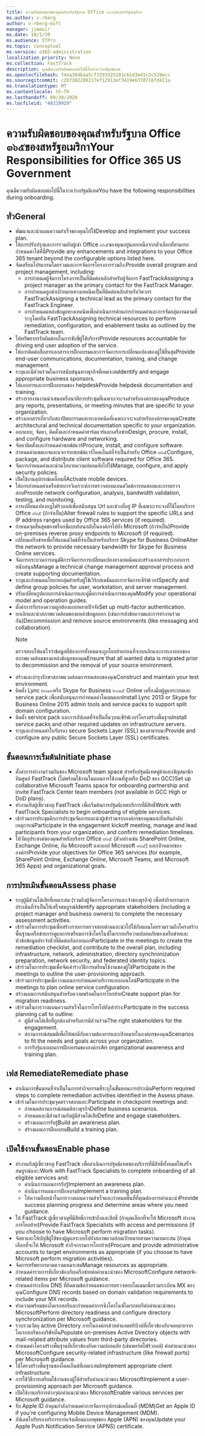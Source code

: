 ```yaml
---
title: ความรับผิดชอบของคุณสำหรับรัฐบาล Office ๓๖๕ของสหรัฐอเมริกา
ms.author: v-rberg
author: v-rberg-msft
manager: jimmuir
ms.date: 10/1/20
ms.audience: ITPro
ms.topic: conceptual
ms.service: o365-administration
localization_priority: None
ms.collection: FastTrack
description: คุณมีความรับผิดชอบต่อไปนี้ในระหว่างปฐมนิเทศ
ms.openlocfilehash: f4ea36dbaa5cf3293325101c61d3ed1c2c528ecc
ms.sourcegitcommit: c2bf382289217ef12913ef3419e6378716fd411a
ms.translationtype: MT
ms.contentlocale: th-TH
ms.lasthandoff: 09/30/2020
ms.locfileid: "48319929"
---
```

# <a name="your-responsibilities-for-office-365-us-government"></a><span data-ttu-id="d7c05-103">ความรับผิดชอบของคุณสำหรับรัฐบาล Office ๓๖๕ของสหรัฐอเมริกา</span><span class="sxs-lookup"><span data-stu-id="d7c05-103">Your Responsibilities for Office 365 US Government</span></span>

<span data-ttu-id="d7c05-104">คุณมีความรับผิดชอบต่อไปนี้ในระหว่างปฐมนิเทศ</span><span class="sxs-lookup"><span data-stu-id="d7c05-104">You have the following responsibilities during onboarding.</span></span>
  
## <a name="general"></a><span data-ttu-id="d7c05-105">ทั่ว</span><span class="sxs-lookup"><span data-stu-id="d7c05-105">General</span></span>

- <span data-ttu-id="d7c05-106">พัฒนาและนำแผนความสำเร็จของคุณไปใช้</span><span class="sxs-lookup"><span data-stu-id="d7c05-106">Develop and implement your success plan.</span></span>   
- <span data-ttu-id="d7c05-107">ให้การปรับปรุงและการรวมกับผู้เช่า Office ๓๖๕ของคุณอยู่นอกเหนือจากตัวเลือกที่สามารถกำหนดค่าได้ที่นี่</span><span class="sxs-lookup"><span data-stu-id="d7c05-107">Provide any enhancements and integrations to your Office 365 tenant beyond the configurable options listed here.</span></span>    
- <span data-ttu-id="d7c05-108">จัดเตรียมโปรแกรมโดยรวมและการจัดการโครงการรวมถึง:</span><span class="sxs-lookup"><span data-stu-id="d7c05-108">Provide overall program and project management, including:</span></span>     
  - <span data-ttu-id="d7c05-109">การกำหนดผู้จัดการโครงการเป็นที่ติดต่อหลักสำหรับผู้จัดการ FastTrack</span><span class="sxs-lookup"><span data-stu-id="d7c05-109">Assigning a project manager as the primary contact for the FastTrack Manager.</span></span>   
  - <span data-ttu-id="d7c05-110">การกำหนดลูกค้าเป้าหมายทางเทคนิคเป็นที่ติดต่อหลักสำหรับวิศวกร FastTrack</span><span class="sxs-lookup"><span data-stu-id="d7c05-110">Assigning a technical lead as the primary contact for the FastTrack Engineer.</span></span>  
  - <span data-ttu-id="d7c05-111">การกำหนดแหล่งข้อมูลทางเทคนิคเพื่อดำเนินการด้านการกำหนดค่าและการจัดกลุ่มงานตามที่ระบุโดยทีม FastTrack</span><span class="sxs-lookup"><span data-stu-id="d7c05-111">Assigning technical resources to perform remediation, configuration, and enablement tasks as outlined by the FastTrack team.</span></span>   
- <span data-ttu-id="d7c05-112">ให้ทรัพยากรรับผิดชอบในการขับขี่ผู้ใช้บริการ</span><span class="sxs-lookup"><span data-stu-id="d7c05-112">Provide resources accountable for driving end user adoption of the service.</span></span>    
- <span data-ttu-id="d7c05-113">ให้การติดต่อสื่อสารเอกสารการฝึกอบรมและการจัดการการเปลี่ยนแปลงของผู้ใช้สิ้นสุด</span><span class="sxs-lookup"><span data-stu-id="d7c05-113">Provide end-user communications, documentation, training, and change management.</span></span>    
- <span data-ttu-id="d7c05-114">ระบุและมีส่วนร่วมในการสนับสนุนทางธุรกิจที่เหมาะสม</span><span class="sxs-lookup"><span data-stu-id="d7c05-114">Identify and engage appropriate business sponsors.</span></span>     
- <span data-ttu-id="d7c05-115">ให้เอกสารและการฝึกอบรมของ helpdesk</span><span class="sxs-lookup"><span data-stu-id="d7c05-115">Provide helpdesk documentation and training.</span></span>     
- <span data-ttu-id="d7c05-116">สร้างรายงานงานนำเสนอหรือนาทีการประชุมที่เฉพาะเจาะจงสำหรับองค์กรของคุณ</span><span class="sxs-lookup"><span data-stu-id="d7c05-116">Produce any reports, presentations, or meeting minutes that are specific to your organization.</span></span>     
- <span data-ttu-id="d7c05-117">สร้างเอกสารเกี่ยวกับสถาปัตยกรรมและทางเทคนิคที่เฉพาะเจาะจงสำหรับองค์กรของคุณ</span><span class="sxs-lookup"><span data-stu-id="d7c05-117">Create architectural and technical documentation specific to your organization.</span></span>     
- <span data-ttu-id="d7c05-118">ออกแบบ, จัดหา, ติดตั้งและกำหนดค่าฮาร์ดแวร์และเครือข่าย</span><span class="sxs-lookup"><span data-stu-id="d7c05-118">Design, procure, install, and configure hardware and networking.</span></span>    
- <span data-ttu-id="d7c05-119">จัดหาติดตั้งและกำหนดค่าซอฟต์แวร์</span><span class="sxs-lookup"><span data-stu-id="d7c05-119">Procure, install, and configure software.</span></span>     
- <span data-ttu-id="d7c05-120">กำหนดค่าแพคเกจและแจกจ่ายซอฟต์แวร์ไคลเอ็นต์ที่จำเป็นสำหรับ Office ๓๖๕</span><span class="sxs-lookup"><span data-stu-id="d7c05-120">Configure, package, and distribute client software required for Office 365.</span></span>    
- <span data-ttu-id="d7c05-121">จัดการกำหนดค่าและนำนโยบายความปลอดภัยไปใช้</span><span class="sxs-lookup"><span data-stu-id="d7c05-121">Manage, configure, and apply security policies.</span></span>    
- <span data-ttu-id="d7c05-122">เปิดใช้งานอุปกรณ์เคลื่อนที่</span><span class="sxs-lookup"><span data-stu-id="d7c05-122">Activate mobile devices.</span></span>    
- <span data-ttu-id="d7c05-123">ให้การกำหนดค่าเครือข่ายการวิเคราะห์การตรวจสอบแบนด์วิดธ์การทดสอบและการตรวจสอบ</span><span class="sxs-lookup"><span data-stu-id="d7c05-123">Provide network configuration, analysis, bandwidth validation, testing, and monitoring.</span></span> 
- <span data-ttu-id="d7c05-124">การเปลี่ยนแปลงกฎไฟร์วอลล์เพื่อสนับสนุน Url และช่วงที่อยู่ IP ที่เฉพาะเจาะจงที่ใช้โดยบริการ Office ๓๖๕ (ถ้าจำเป็น)</span><span class="sxs-lookup"><span data-stu-id="d7c05-124">Alter firewall rules to support the specific URLs and IP address ranges used by Office 365 services (if required).</span></span>
- <span data-ttu-id="d7c05-125">กำหนดจุดสิ้นสุดของพร็อกซีแบบย้อนกลับในองค์กรไปยัง Microsoft (ถ้าจำเป็น)</span><span class="sxs-lookup"><span data-stu-id="d7c05-125">Provide on-premises reverse proxy endpoints to Microsoft (if required).</span></span>     
- <span data-ttu-id="d7c05-126">เปลี่ยนเครือข่ายเพื่อให้แบนด์วิดธ์ที่จำเป็นสำหรับบริการ Skype for Business Online</span><span class="sxs-lookup"><span data-stu-id="d7c05-126">Alter the network to provide necessary bandwidth for Skype for Business Online services.</span></span>   
- <span data-ttu-id="d7c05-127">จัดการกระบวนการอนุมัติการจัดการการเปลี่ยนแปลงทางเทคนิคและสร้างเอกสารประกอบการสนับสนุน</span><span class="sxs-lookup"><span data-stu-id="d7c05-127">Manage a technical change management approval process and create supporting documentation.</span></span>    
- <span data-ttu-id="d7c05-128">ระบุและกำหนดนโยบายกลุ่มสำหรับผู้ใช้เวิร์กสเตชันและการจัดการเซิร์ฟเวอร์</span><span class="sxs-lookup"><span data-stu-id="d7c05-128">Specify and define group policies for user, workstation, and server management.</span></span>    
- <span data-ttu-id="d7c05-129">ปรับเปลี่ยนรูปแบบการดำเนินการและคู่มือการดำเนินการของคุณ</span><span class="sxs-lookup"><span data-stu-id="d7c05-129">Modify your operational model and operation guides.</span></span>   
- <span data-ttu-id="d7c05-130">ตั้งค่าการรับรองความถูกต้องแบบหลายปัจจัย</span><span class="sxs-lookup"><span data-stu-id="d7c05-130">Set up multi-factor authentication.</span></span>   
- <span data-ttu-id="d7c05-131">ยกเลิกและนำสภาพแวดล้อมของแหล่งข้อมูลออก (เช่นการส่งข้อความและการทำงานร่วมกัน)</span><span class="sxs-lookup"><span data-stu-id="d7c05-131">Decommission and remove source environments (like messaging and collaboration).</span></span> 
    > [!NOTE]
    > <span data-ttu-id="d7c05-132">ตรวจสอบให้แน่ใจว่าข้อมูลที่ต้องการทั้งหมดจะถูกโยกย้ายก่อนที่จะยกเลิกและการเอาออกของสภาพแวดล้อมของแหล่งข้อมูลของคุณ</span><span class="sxs-lookup"><span data-stu-id="d7c05-132">Ensure that all wanted data is migrated prior to decommission and the removal of your source environment.</span></span>   
- <span data-ttu-id="d7c05-133">สร้างและบำรุงรักษาสภาพแวดล้อมการทดสอบของคุณ</span><span class="sxs-lookup"><span data-stu-id="d7c05-133">Construct and maintain your test environment.</span></span>  
- <span data-ttu-id="d7c05-134">ติดตั้ง Lync ๒๐๑๓หรือ Skype for Business ๒๐๑๕ Online เครื่องมือผู้ดูแลระบบและ service pack เพื่อสนับสนุนการกำหนดค่าโดเมนแยก</span><span class="sxs-lookup"><span data-stu-id="d7c05-134">Install Lync 2013 or Skype for Business Online 2015 admin tools and service packs to support split domain configuration.</span></span>    
- <span data-ttu-id="d7c05-135">ติดตั้ง service pack และการอัปเดตที่จำเป็นอื่นๆบนเซิร์ฟเวอร์โครงสร้างพื้นฐาน</span><span class="sxs-lookup"><span data-stu-id="d7c05-135">Install service packs and other required updates on infrastructure servers.</span></span>     
- <span data-ttu-id="d7c05-136">ระบุและกำหนดค่าใบรับรอง secure Sockets Layer (SSL) ของสาธารณะ</span><span class="sxs-lookup"><span data-stu-id="d7c05-136">Provide and configure any public Secure Sockets Layer (SSL) certificates.</span></span> 
    
## <a name="initiate-phase"></a><span data-ttu-id="d7c05-137">ขั้นตอนการเริ่มต้น</span><span class="sxs-lookup"><span data-stu-id="d7c05-137">Initiate phase</span></span>

- <span data-ttu-id="d7c05-138">ตั้งค่าการทำงานร่วมกันของ Microsoft team space สำหรับปฐมนิเทศคู่ค้าและเชิญสมาชิกทีมศูนย์ FastTrack (ไม่พร้อมใช้งานในแผนการใช้งานที่สูงหรือ DoD ของ GCC)</span><span class="sxs-lookup"><span data-stu-id="d7c05-138">Set up collaborative Microsoft Teams space for onboarding partnership and invite FastTrack Center team members (not available in GCC High or DoD plans).</span></span>   
- <span data-ttu-id="d7c05-139">ทำงานกับผู้เชี่ยวชาญ FastTrack เพื่อเริ่มต้นการปฐมนิเทศบริการที่มีสิทธิ์</span><span class="sxs-lookup"><span data-stu-id="d7c05-139">Work with FastTrack Specialists to begin onboarding of eligible services.</span></span>    
- <span data-ttu-id="d7c05-140">เข้าร่วมการประชุมคิกการประชุมจัดการและนำผู้เข้าร่วมจากองค์กรของคุณและยืนยันลำดับเหตุการณ์</span><span class="sxs-lookup"><span data-stu-id="d7c05-140">Participate in the engagement kickoff meeting, manage and lead participants from your organization, and confirm remediation timelines.</span></span>    
- <span data-ttu-id="d7c05-141">ให้วัตถุประสงค์ของคุณสำหรับบริการ Office ๓๖๕ (ตัวอย่างเช่น SharePoint Online, Exchange Online, ทีม Microsoft และแอป Microsoft ๓๖๕) และเป้าหมายขององค์กร</span><span class="sxs-lookup"><span data-stu-id="d7c05-141">Provide your objectives for Office 365 services (for example, SharePoint Online, Exchange Online, Microsoft Teams, and Microsoft 365 Apps) and organizational goals.</span></span>
    
## <a name="assess-phase"></a><span data-ttu-id="d7c05-142">การประเมินขั้นตอน</span><span class="sxs-lookup"><span data-stu-id="d7c05-142">Assess phase</span></span>

- <span data-ttu-id="d7c05-143">ระบุผู้มีส่วนได้เสียที่เหมาะสม (รวมถึงผู้จัดการโครงการและเจ้าของธุรกิจ) เพื่อทำกิจกรรมการประเมินที่จำเป็นให้เสร็จสมบูรณ์</span><span class="sxs-lookup"><span data-stu-id="d7c05-143">Identify appropriate stakeholders (including a project manager and business owners) to complete the necessary assessment activities.</span></span>    
- <span data-ttu-id="d7c05-144">เข้าร่วมในการประชุมเพื่อสร้างรายการตรวจสอบด้านและนำไปใช้กับแผนโดยรวมรวมถึงโครงสร้างพื้นฐานเครือข่ายการดูแลการเตรียมการซิงโครไนซ์ไดเรกทอรีความปลอดภัยของเครือข่ายและหัวข้อข้อมูลประจำตัวที่ติดต่อกับภายนอก</span><span class="sxs-lookup"><span data-stu-id="d7c05-144">Participate in the meetings to create the remediation checklist, and contribute to the overall plan, including infrastructure, network, administration, directory synchronization preparation, network security, and federated identity topics.</span></span> 
- <span data-ttu-id="d7c05-145">เข้าร่วมในการประชุมเพื่อจัดเค้าร่างวิธีการเตรียมใช้งานของผู้ใช้</span><span class="sxs-lookup"><span data-stu-id="d7c05-145">Participate in the meetings to outline the user-provisioning approach.</span></span>     
- <span data-ttu-id="d7c05-146">เข้าร่วมการประชุมเพื่อวางแผนการกำหนดค่าบริการแบบออนไลน์</span><span class="sxs-lookup"><span data-stu-id="d7c05-146">Participate in the meetings to plan online service configuration.</span></span>    
- <span data-ttu-id="d7c05-147">สร้างแผนการสนับสนุนสำหรับความพร้อมในการโยกย้าย</span><span class="sxs-lookup"><span data-stu-id="d7c05-147">Create support plan for migration readiness.</span></span>    
- <span data-ttu-id="d7c05-148">เข้าร่วมในการวางแผนความสำเร็จในการโทรไปยังเค้าร่าง:</span><span class="sxs-lookup"><span data-stu-id="d7c05-148">Participate in the success planning call to outline:</span></span>   
  - <span data-ttu-id="d7c05-149">ผู้มีส่วนได้เสียที่ถูกต้องสำหรับการมีส่วนร่วม</span><span class="sxs-lookup"><span data-stu-id="d7c05-149">The right stakeholders for the engagement.</span></span>   
  - <span data-ttu-id="d7c05-150">สถานการณ์สมมติเพื่อให้พอดีกับความต้องการและเป้าหมายในองค์กรของคุณ</span><span class="sxs-lookup"><span data-stu-id="d7c05-150">Scenarios to fit the needs and goals across your organization.</span></span>   
  - <span data-ttu-id="d7c05-151">การรับรู้และแผนการฝึกอบรมขององค์กร</span><span class="sxs-lookup"><span data-stu-id="d7c05-151">An organizational awareness and training plan.</span></span>
    
## <a name="remediate-phase"></a><span data-ttu-id="d7c05-152">เฟส Remediate</span><span class="sxs-lookup"><span data-stu-id="d7c05-152">Remediate phase</span></span>

- <span data-ttu-id="d7c05-153">ดำเนินการขั้นตอนที่จำเป็นในการทำกิจกรรมที่ระบุในขั้นตอนการประเมิน</span><span class="sxs-lookup"><span data-stu-id="d7c05-153">Perform required steps to complete remediation activities identified in the Assess phase.</span></span>  
- <span data-ttu-id="d7c05-154">เข้าร่วมในการประชุมจุดตรวจสอบและ:</span><span class="sxs-lookup"><span data-stu-id="d7c05-154">Participate in checkpoint meetings and:</span></span>   
  - <span data-ttu-id="d7c05-155">กำหนดสถานการณ์สมมติทางธุรกิจ</span><span class="sxs-lookup"><span data-stu-id="d7c05-155">Define business scenarios.</span></span>  
  - <span data-ttu-id="d7c05-156">กำหนดและมีส่วนร่วมกับผู้มีส่วนได้เสีย</span><span class="sxs-lookup"><span data-stu-id="d7c05-156">Define and engage stakeholders.</span></span>  
  - <span data-ttu-id="d7c05-157">สร้างแผนการรับรู้</span><span class="sxs-lookup"><span data-stu-id="d7c05-157">Build an awareness plan.</span></span> 
  - <span data-ttu-id="d7c05-158">สร้างแผนการฝึกอบรม</span><span class="sxs-lookup"><span data-stu-id="d7c05-158">Build a training plan.</span></span>
    
## <a name="enable-phase"></a><span data-ttu-id="d7c05-159">เปิดใช้งานขั้นตอน</span><span class="sxs-lookup"><span data-stu-id="d7c05-159">Enable phase</span></span>

- <span data-ttu-id="d7c05-160">ทำงานกับผู้เชี่ยวชาญ FastTrack เพื่อดำเนินการปฐมนิเทศของบริการที่มีสิทธิ์ทั้งหมดให้เสร็จสมบูรณ์และ:</span><span class="sxs-lookup"><span data-stu-id="d7c05-160">Work with FastTrack Specialists to complete onboarding of all eligible services and:</span></span>  
  - <span data-ttu-id="d7c05-161">ดำเนินการแผนการรับรู้</span><span class="sxs-lookup"><span data-stu-id="d7c05-161">Implement an awareness plan.</span></span>   
  - <span data-ttu-id="d7c05-162">ดำเนินการแผนการฝึกอบรม</span><span class="sxs-lookup"><span data-stu-id="d7c05-162">Implement a training plan.</span></span>   
  - <span data-ttu-id="d7c05-163">ให้ความคืบหน้าในการวางแผนความสำเร็จและกำหนดพื้นที่ที่คุณต้องการคำแนะนำ</span><span class="sxs-lookup"><span data-stu-id="d7c05-163">Provide success planning progress and determine areas where you need guidance.</span></span>  
- <span data-ttu-id="d7c05-164">ให้ FastTrack ผู้เชี่ยวชาญที่มีสิทธิ์การเข้าถึงและสิทธิ์ (ถ้าคุณเลือกที่จะให้ Microsoft ทำงานการโยกย้าย)</span><span class="sxs-lookup"><span data-stu-id="d7c05-164">Provide FastTrack Specialists with access and permissions (if you choose to have Microsoft perform migration tasks).</span></span>   
- <span data-ttu-id="d7c05-165">จัดหาและให้บัญชีผู้ใช้ของผู้ดูแลระบบไปยังสภาพแวดล้อมเป้าหมายตามความเหมาะสม (ถ้าคุณเลือกที่จะให้ Microsoft ทำกิจกรรมการโยกย้าย)</span><span class="sxs-lookup"><span data-stu-id="d7c05-165">Procure and provide administrative accounts to target environments as appropriate (if you choose to have Microsoft perform migration activities).</span></span>    
- <span data-ttu-id="d7c05-166">จัดการทรัพยากรตามความเหมาะสม</span><span class="sxs-lookup"><span data-stu-id="d7c05-166">Manage resources as appropriate.</span></span>     
- <span data-ttu-id="d7c05-167">กำหนดค่ารายการที่เกี่ยวข้องกับเครือข่ายต่อคำแนะนำของ Microsoft</span><span class="sxs-lookup"><span data-stu-id="d7c05-167">Configure network-related items per Microsoft guidance.</span></span>    
- <span data-ttu-id="d7c05-168">กำหนดค่าระเบียน DNS ที่ยึดตามข้อกำหนดของการตรวจสอบโดเมนเพื่อรวมระเบียน MX ของคุณ</span><span class="sxs-lookup"><span data-stu-id="d7c05-168">Configure DNS records based on domain validation requirements to include your MX records.</span></span>    
- <span data-ttu-id="d7c05-169">ทำความพร้อมของไดเรกทอรีและกำหนดค่าการซิงโครไนซ์ไดเรกทอรีต่อคำแนะนำของ Microsoft</span><span class="sxs-lookup"><span data-stu-id="d7c05-169">Perform directory readiness and configure directory synchronization per Microsoft guidance.</span></span>   
- <span data-ttu-id="d7c05-170">รวบรวมวัตถุ active Directory ภายในองค์กรด้วยค่าแอตทริบิวต์ที่เกี่ยวข้องกับจดหมายจากไดเรกทอรีของบริษัทอื่น</span><span class="sxs-lookup"><span data-stu-id="d7c05-170">Populate on-premises Active Directory objects with mail-related attribute values from third-party directories.</span></span>    
- <span data-ttu-id="d7c05-171">กำหนดค่าโครงสร้างพื้นฐานที่เกี่ยวข้องกับความปลอดภัย (เช่นพอร์ตไฟร์วอลล์) ต่อคำแนะนำของ Microsoft</span><span class="sxs-lookup"><span data-stu-id="d7c05-171">Configure security-related infrastructure (like firewall ports) per Microsoft guidance.</span></span>    
- <span data-ttu-id="d7c05-172">ใช้โครงสร้างพื้นฐานของไคลเอ็นต์ที่เหมาะสม</span><span class="sxs-lookup"><span data-stu-id="d7c05-172">Implement appropriate client infrastructure.</span></span>   
- <span data-ttu-id="d7c05-173">การใช้วิธีการเตรียมใช้งานของผู้ใช้สำหรับคำแนะนำของ Microsoft</span><span class="sxs-lookup"><span data-stu-id="d7c05-173">Implement a user-provisioning approach per Microsoft guidance.</span></span>    
- <span data-ttu-id="d7c05-174">เปิดใช้งานบริการต่างๆต่อคำแนะนำของ Microsoft</span><span class="sxs-lookup"><span data-stu-id="d7c05-174">Enable various services per Microsoft guidance.</span></span>    
- <span data-ttu-id="d7c05-175">รับ Apple ID ถ้าคุณกำลังกำหนดค่าการจัดการอุปกรณ์เคลื่อนที่ (MDM)</span><span class="sxs-lookup"><span data-stu-id="d7c05-175">Get an Apple ID if you're configuring Mobile Device Management (MDM).</span></span>   
- <span data-ttu-id="d7c05-176">อัปเดตใบรับรองบริการการแจ้งเตือนแบบพุชของ Apple (APN) ของคุณ</span><span class="sxs-lookup"><span data-stu-id="d7c05-176">Update your Apple Push Notification Service (APNS) certificate.</span></span>
  